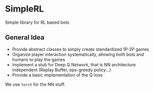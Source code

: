 # SimpleRL
Simple library for RL based bots

## General Idea

* Provide abstract classes to simply create standardized 1P-2P games
* Organize player interaction systematically, allowing both bots and humans to play the games
* Implement a stub for Deep Q Network, that is NN architecture independent (Replay Buffer, eps-greedy policy...)
* Provide a basic implementation of the Q-loss

We use `torch` for the NN stuff.



